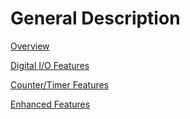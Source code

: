 # General Description

[Overview](overview-1.md)

[Digital I/O Features](digital-i-o-features.md)

[Counter/Timer Features](counter-timer-features-1.md)

[Enhanced Features](enhanced-features.md)

